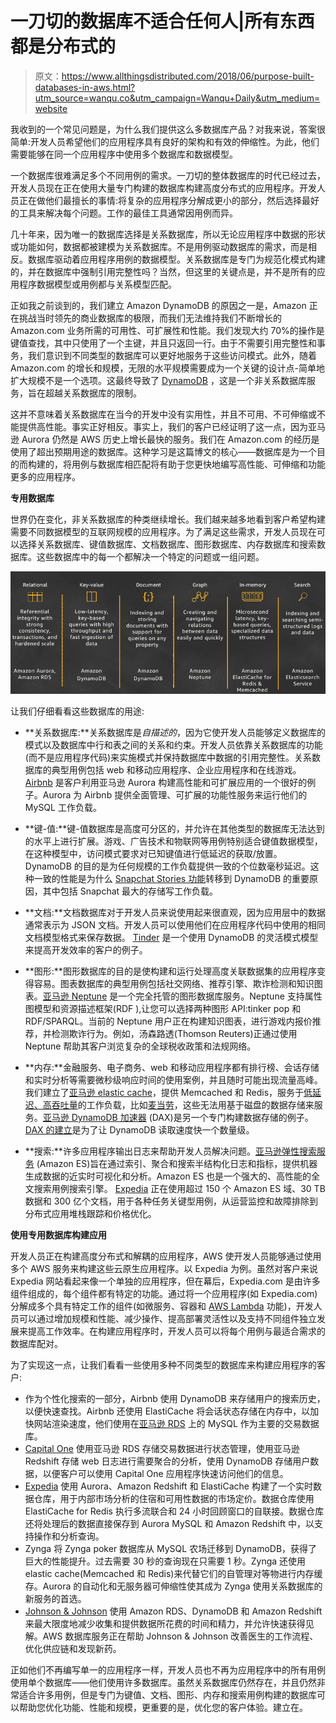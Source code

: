 # 一刀切的数据库不适合任何人|所有东西都是分布式的

> 原文：<https://www.allthingsdistributed.com/2018/06/purpose-built-databases-in-aws.html?utm_source=wanqu.co&utm_campaign=Wanqu+Daily&utm_medium=website>

 我收到的一个常见问题是，为什么我们提供这么多数据库产品？对我来说，答案很简单:开发人员希望他们的应用程序具有良好的架构和有效的伸缩性。为此，他们需要能够在同一个应用程序中使用多个数据库和数据模型。

一个数据库很难满足多个不同用例的需求。一刀切的整体数据库的时代已经过去，开发人员现在正在使用大量专门构建的数据库构建高度分布式的应用程序。开发人员正在做他们最擅长的事情:将复杂的应用程序分解成更小的部分，然后选择最好的工具来解决每个问题。工作的最佳工具通常因用例而异。

几十年来，因为唯一的数据库选择是关系数据库，所以无论应用程序中数据的形状或功能如何，数据都被建模为关系数据库。不是用例驱动数据库的需求，而是相反。数据库驱动着应用程序用例的数据模型。关系数据库是专门为规范化模式构建的，并在数据库中强制引用完整性吗？当然，但这里的关键点是，并不是所有的应用程序数据模型或用例都与关系模型匹配。

正如我之前谈到的，我们建立 Amazon DynamoDB 的原因之一是，Amazon 正在挑战当时领先的商业数据库的极限，而我们无法维持我们不断增长的 Amazon.com 业务所需的可用性、可扩展性和性能。我们发现大约 70%的操作是键值查找，其中只使用了一个主键，并且只返回一行。由于不需要引用完整性和事务，我们意识到不同类型的数据库可以更好地服务于这些访问模式。此外，随着 Amazon.com 的增长和规模，无限的水平规模需要成为一个关键的设计点-简单地扩大规模不是一个选项。这最终导致了 [DynamoDB](https://aws.amazon.com/dynamodb/) ，这是一个非关系数据库服务，旨在超越关系数据库的限制。

这并不意味着关系数据库在当今的开发中没有实用性，并且不可用、不可伸缩或不能提供高性能。事实正好相反。事实上，我们的客户已经证明了这一点，因为亚马逊 Aurora 仍然是 AWS 历史上增长最快的服务。我们在 Amazon.com 的经历是使用了超出预期用途的数据库。这种学习是这篇博文的核心——数据库是为一个目的而构建的，将用例与数据库相匹配将有助于您更快地编写高性能、可伸缩和功能更多的应用程序。

**专用数据库**

世界仍在变化，非关系数据库的种类继续增长。我们越来越多地看到客户希望构建需要不同数据模型的互联网规模的应用程序。为了满足这些需求，开发人员现在可以选择关系数据库、键值数据库、文档数据库、图形数据库、内存数据库和搜索数据库。这些数据库中的每一个都解决一个特定的问题或一组问题。

![](img/dc6aca8db3c197ad6a158dc8cbd06e80.png)

让我们仔细看看这些数据库的用途:

*   **关系数据库:**关系数据库是*自描述的*，因为它使开发人员能够定义数据库的模式以及数据库中行和表之间的关系和约束。开发人员依靠关系数据库的功能(而不是应用程序代码)来实施模式并保持数据库中数据的引用完整性。关系数据库的典型用例包括 web 和移动应用程序、企业应用程序和在线游戏。 [Airbnb](https://www.youtube.com/watch?v=RYiQSvqjab0) 是客户利用亚马逊 Aurora 构建高性能和可扩展应用的一个很好的例子。Aurora 为 Airbnb 提供全面管理、可扩展的功能性服务来运行他们的 MySQL 工作负载。

*   **键-值:**键-值数据库是高度可分区的，并允许在其他类型的数据库无法达到的水平上进行扩展。游戏、广告技术和物联网等用例特别适合键值数据模型，在这种模型中，访问模式要求对已知键值进行低延迟的获取/放置。DynamoDB 的目的是为任何规模的工作负载提供一致的个位数毫秒延迟。这种一致的性能是为什么 [Snapchat Stories 功能](https://www.youtube.com/watch?v=WUleQzu9l_8)转移到 DynamoDB 的重要原因，其中包括 Snapchat 最大的存储写工作负载。

*   **文档:**文档数据库对于开发人员来说使用起来很直观，因为应用层中的数据通常表示为 JSON 文档。开发人员可以使用他们在应用程序代码中使用的相同文档模型格式来保存数据。 [Tinder](https://www.youtube.com/watch?v=Lq4aNihcS8A) 是一个使用 DynamoDB 的灵活模式模型来提高开发效率的客户的例子。

*   **图形:**图形数据库的目的是使构建和运行处理高度关联数据集的应用程序变得容易。图表数据库的典型用例包括社交网络、推荐引擎、欺诈检测和知识图表。[亚马逊 Neptune](https://www.youtube.com/watch?v=Rl6UwE7kLio) 是一个完全托管的图形数据库服务。Neptune 支持属性图模型和资源描述框架(RDF ),让您可以选择两种图形 API:tinker pop 和 RDF/SPARQL。当前的 Neptune 用户正在构建知识图表，进行游戏内报价推荐，并检测欺诈行为。例如，汤森路透(Thomson Reuters)正通过使用 Neptune 帮助其客户浏览复杂的全球税收政策和法规网络。

*   **内存:**金融服务、电子商务、web 和移动应用程序都有排行榜、会话存储和实时分析等需要微秒级响应时间的使用案例，并且随时可能出现流量高峰。我们建立了[亚马逊 elastic cache](https://aws.amazon.com/elasticache/)，提供 Memcached 和 Redis，服务于[低延迟、高吞吐量](https://www.allthingsdistributed.com/2017/11/scaling-amazon-elasticache.html)的工作负载，比如[麦当劳](https://aws.amazon.com/solutions/case-studies/mcdonalds/)，这些无法用基于磁盘的数据存储来服务。[亚马逊 DynamoDB 加速器](https://aws.amazon.com/dynamodb/dax/) (DAX)是另一个专门构建数据存储的例子。 [DAX 的建立](https://www.allthingsdistributed.com/2017/06/amazon-dynamodb-accelerator-dax.html)是为了让 DynamoDB 读取速度快一个数量级。

*   **搜索:**许多应用程序输出日志来帮助开发人员解决问题。[亚马逊弹性搜索服务](https://aws.amazon.com/elasticsearch-service/) (Amazon ES)旨在通过索引、聚合和搜索半结构化日志和指标，提供机器生成数据的近实时可视化和分析。Amazon ES 也是一个强大的、高性能的全文搜索用例搜索引擎。 [Expedia](https://www.youtube.com/watch?v=oJUpUQ_yNVw) 正在使用超过 150 个 Amazon ES 域、30 TB 数据和 300 亿个文档，用于各种任务关键型用例，从运营监控和故障排除到分布式应用堆栈跟踪和价格优化。

**使用专用数据库构建应用**

开发人员正在构建高度分布式和解耦的应用程序，AWS 使开发人员能够通过使用多个 AWS 服务来构建这些云原生应用程序。以 Expedia 为例。虽然对客户来说 Expedia 网站看起来像一个单独的应用程序，但在幕后，Expedia.com 是由许多组件组成的，每个组件都有特定的功能。通过将一个应用程序(如 Expedia.com)分解成多个具有特定工作的组件(如微服务、容器和 [AWS Lambda](https://aws.amazon.com/lambda/) 功能)，开发人员可以通过增加规模和性能、减少操作、提高部署灵活性以及支持不同组件独立发展来提高工作效率。在构建应用程序时，开发人员可以将每个用例与最适合需求的数据库配对。

为了实现这一点，让我们看看一些使用多种不同类型的数据库来构建应用程序的客户:

*   作为个性化搜索的一部分，Airbnb 使用 DynamoDB 来存储用户的搜索历史，以便快速查找。Airbnb 还使用 ElastiCache 将会话状态存储在内存中，以加快网站渲染速度，他们使用在[亚马逊 RDS](https://aws.amazon.com/rds/) 上的 MySQL 作为主要的交易数据库。
*   [Capital One](https://aws.amazon.com/solutions/case-studies/capital-one/) 使用亚马逊 RDS 存储交易数据进行状态管理，使用亚马逊 Redshift 存储 web 日志进行需要聚合的分析，使用 DynamoDB 存储用户数据，以便客户可以使用 Capital One 应用程序快速访问他们的信息。
*   [Expedia](https://aws.amazon.com/solutions/case-studies/expedia/) 使用 Aurora、Amazon Redshift 和 ElastiCache 构建了一个实时数据仓库，用于内部市场分析的住宿和可用性数据的市场定价。数据仓库使用 ElastiCache for Redis 执行多流联合和 24 小时回顾窗口的自联接。数据仓库还将处理后的数据直接保存到 Aurora MySQL 和 Amazon Redshift 中，以支持操作和分析查询。
*   Zynga 将 Zynga poker 数据库从 MySQL 农场迁移到 DynamoDB，获得了巨大的性能提升。过去需要 30 秒的查询现在只需要 1 秒。Zynga 还使用 elastic cache(Memcached 和 Redis)来代替它们的自管理对等物进行内存缓存。Aurora 的自动化和无服务器可伸缩性使其成为 Zynga 使用关系数据库的新服务的首选。
*   [Johnson & Johnson](https://aws.amazon.com/solutions/case-studies/johnson-and-johnson/) 使用 Amazon RDS、DynamoDB 和 Amazon Redshift 来最大限度地减少收集和提供数据所花费的时间和精力，并允许快速获得见解。AWS 数据库服务正在帮助 Johnson & Johnson 改善医生的工作流程、优化供应链和发现新药。

正如他们不再编写单一的应用程序一样，开发人员也不再为应用程序中的所有用例使用单个数据库——他们使用许多数据库。虽然关系数据库仍然存在，并且仍然非常适合许多用例，但是专门为键值、文档、图形、内存和搜索用例构建的数据库可以帮助您优化功能、性能和规模，更重要的是，优化您的客户体验。建立在。
